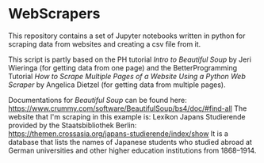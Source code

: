 # WebScrapers
This repository contains a set of Jupyter notebooks written in python for scraping data from websites and creating a csv file from it.

This script is partly based on the PH tutorial *Intro to Beautiful Soup* by Jeri Wieringa (for getting data from one page) and the BetterProgramming Tutorial *How to Scrape Multiple Pages of a Website Using a Python Web Scraper* by Angelica Dietzel (for getting data from multiple pages). 

Documentations for *Beautiful Soup* can be found here: https://www.crummy.com/software/BeautifulSoup/bs4/doc/#find-all
The website that I'm scraping in this example is: Lexikon Japans Studierende provided by the Staatsbibliothek Berlin: https://themen.crossasia.org/japans-studierende/index/show
It is a database that lists the names of Japanese students who studied abroad at German universities and other higher education institutions from 1868–1914.
